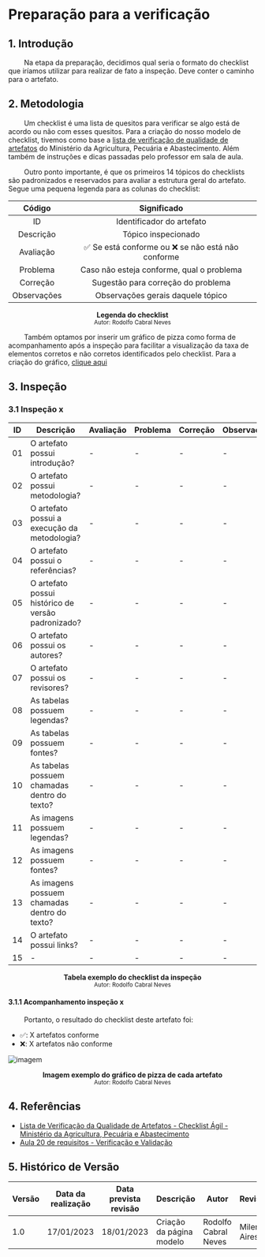 # Preparação para a verificação

## 1. Introdução

&emsp;&emsp; Na etapa da preparação, decidimos qual seria o formato do checklist que iríamos utilizar para realizar de fato a inspeção. Deve conter o caminho para o artefato.

## 2. Metodologia 

&emsp;&emsp; Um checklist é uma lista de quesitos para verificar se algo está de acordo ou não com esses quesitos. Para a criação do nosso modelo de checklist, tivemos como base a [lista de verificação de qualidade de artefatos](Preparação.md#ExemploChecklist) do Ministério da Agricultura, Pecuária e Abastecimento. Além também de instruções e dicas passadas pelo professor em sala de aula.

&emsp;&emsp; Outro ponto importante, é que os primeiros 14 tópicos do checklists são padronizados e reservados para avaliar a estrutura geral do artefato. Segue uma pequena legenda para as colunas do checklist:

| Código | Significado |
|:--:|:-------------------------:|
| ID | Identificador do artefato |
| Descrição | Tópico inspecionado |
| Avaliação | ✅ Se está conforme ou ❌ se não está não conforme |
| Problema | Caso não esteja conforme, qual o problema |
| Correção | Sugestão para correção do problema |
| Observações | Observações gerais daquele tópico |

<figcaption align='center'>
    <b>Legenda do checklist</b>
        <br><small>Autor: Rodolfo Cabral Neves</small>
</figcaption> 

&emsp;&emsp; Também optamos por inserir um gráfico de pizza como forma de acompanhamento após a inspeção para facilitar a visualização da taxa de elementos corretos e não corretos identificados pelo checklist. Para a criação do gráfico, [clique aqui]()

## 3. Inspeção

### 3.1 Inspeção x

| ID | Descrição | Avaliação | Problema | Correção | Observações |
|----|-----------|-----------|----------|----------|-------------|
| 01 | O artefato possui introdução? | - | - | - | - |
| 02 | O artefato possui metodologia? | - | - | - | - |
| 03 | O artefato possui a execução da metodologia? | - | - | - | - |
| 04 | O artefato possui o referências? | - | - | - | - |
| 05 | O artefato possui histórico de versão padronizado? | - | - | - | - |
| 06 | O artefato possui os autores? | - | - | - | - |
| 07 | O artefato possui os revisores? | - | - | - | - |
| 08 | As tabelas possuem legendas? | - | - | - | - |
| 09 | As tabelas possuem fontes? | - | - | - | - |
| 10 | As tabelas possuem chamadas dentro do texto? | - | - | - | - |
| 11 | As imagens possuem legendas? | - | - | - | - |
| 12 | As imagens possuem fontes? | - | - | - | - |
| 13 | As imagens possuem chamadas dentro do texto? | - | - | - | - |
| 14 | O artefato possui links? | - | - | - | - |
| 15 | - | - | - | - | - |

<figcaption align='center'>
    <b>Tabela exemplo do checklist da inspeção</b>
        <br><small>Autor: Rodolfo Cabral Neves</small>
</figcaption> 

#### 3.1.1 Acompanhamento inspeção x

&emsp;&emsp; Portanto, o resultado do checklist deste artefato foi:

  - ✅: X artefatos conforme
  - ❌: X artefatos não conforme


![imagem](../../../Assets/gráficos_verificação/GráficoExemplo.png)
<figcaption align='center'>
    <b>Imagem exemplo do gráfico de pizza de cada artefato</b>
        <br><small>Autor: Rodolfo Cabral Neves</small>
</figcaption> 

## 4. Referências

- [Lista de Verificação da Qualidade de Artefatos - Checklist Ágil - Ministério da Agricultura, Pecuária e Abastecimento](https://www.gov.br/agricultura/pt-br/pregao-eletronico-no-05-2018/diretrizes/lista-de-verificacao-da-qualidade-de-artefatos-checklist-agil.xls/view) <div id="ExemploChecklist" />
- [Aula 20 de requisitos - Verificação e Validação](https://aprender3.unb.br/pluginfile.php/2307566/mod_resource/content/2/Requisitos%20-%20Aula%20023.pdf)

## 5. Histórico de Versão

| Versão | Data da realização | Data prevista revisão | Descrição | Autor | Revisor |
|--------|------|------|-----------|-------|---------|
| 1.0    | 17/01/2023 | 18/01/2023 | Criação da página modelo | Rodolfo Cabral Neves | Milena Aires |